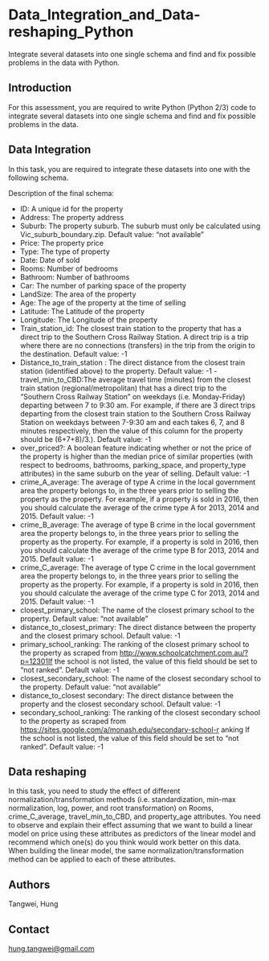 # Data_Integration_and_Data-reshaping_Python
 Integrate several datasets into one single schema and find and fix possible problems in the data with Python.
 
## Introduction
 For this assessment, you are required to write Python (Python 2/3) code to integrate several datasets into one single schema and find and fix possible problems in the data.
 
## Data Integration
In this task, you are required to integrate these datasets into one with the following schema.

Description of the final schema:
- ID: A unique id for the property 
- Address: The property address
- Suburb: The property suburb. The suburb must only be calculated using Vic_suburb_boundary.zip. Default value: “not available”
- Price: The property price 
- Type: The type of property
- Date: Date of sold
- Rooms: Number of bedrooms 
- Bathroom: Number of bathrooms
- Car: The number of parking space of the property 
- LandSize: The area of the property
- Age: The age of the property at the time of selling
- Latitude: The Latitude of the property 
- Longitude: The Longitude of the property
- Train_station_id: The closest train station to the property that has a direct trip to the Southern Cross Railway Station. A direct trip is a trip where there are no connections (transfers) in the trip from the origin to the destination. Default value: -1
- Distance_to_train_station : The direct distance from the closest train station (identified above) to the property. Default value: -1
-travel_min_to_CBD:The average travel time (minutes) from the closest train station (regional/metropolitan) that has a direct trip to the “Southern Cross Railway Station” on weekdays (i.e. Monday-Friday) ​departing ​between 7 to 9:30 am. For example, if there are 3 direct trips departing from the closest train station to the Southern Cross Railway Station on weekdays between 7-9:30 am and each takes 6, 7, and 8 minutes respectively, then the value of this column for the property should be (6+7+8)/3.). Default value: -1
- over_priced?: A boolean feature indicating whether or not the price of the property is higher than the median price of similar properties (with respect to bedrooms, bathrooms, parking_space, and property_type attributes) in the same suburb on the year of selling. Default value: -1
- crime_A_average: The average of type A crime in the local government area the property belongs to, in the three years prior to selling the property as the property. For example, if a property is sold in 2016, then you should calculate the average of the crime type A for 2013, 2014 and 2015. Default value: -1
- crime_B_average: The average of type B crime in the local government area the property belongs to, in the three years prior to selling the property as the property. For example, if a property is sold in 2016, then you should calculate the average of the crime type B for 2013, 2014 and 2015. Default value: -1
- crime_C_average: The average of type C crime in the local government area the property belongs to, in the three years prior to selling the property as the property. For example, if a property is sold in 2016, then you should calculate the average of the crime type C for 2013, 2014 and 2015. Default value: -1
- closest_primary_school: The name of the closest primary school to the property. Default value: “not available”
- distance_to_closest_primary: The direct distance between the property and the closest primary school. Default value: -1
- primary_school_ranking: The ranking of the closest primary school to the property as scraped from http://www.schoolcatchment.com.au/?p=12301If the school is not listed, the value of this field should be set to “not ranked”. Default value: -1
- closest_secondary_school: The name of the closest secondary school to the property. Default value: “not available”
- distance_to_closest secondary: The direct distance between the property and the closest secondary school. Default value: -1
- secondary_school_ranking: The ranking of the closest secondary school to the property as scraped from https://sites.google.com/a/monash.edu/secondary-school-r anking If the school is not listed, the value of this field should be set to “not ranked”. Default value: -1

## Data reshaping
In this task, you need to study the effect of different normalization/transformation methods (i.e. standardization, min-max normalization, log, power, and root transformation) on Rooms, crime_C_average, travel_min_to_CBD, and property_age attributes. 
You need to observe and explain their effect assuming that we want to build a linear model on price using these attributes as predictors of the linear model and recommend which one(s) do you think would work better on this data. When building the linear model, the same normalization/transformation method can be applied to each of these attributes.

## Authors

Tangwei, Hung

## Contact
hung.tangwei@gmail.com
 
 






        



 
 
